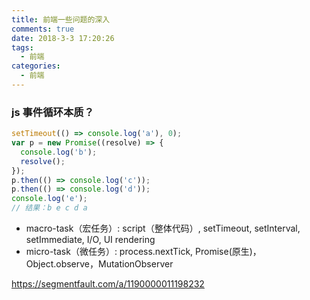 ```yaml
---
title: 前端一些问题的深入
comments: true
date: 2018-3-3 17:20:26
tags:
  - 前端
categories:
  - 前端
---
```


### js 事件循环本质？

```js
setTimeout(() => console.log('a'), 0);
var p = new Promise((resolve) => {
  console.log('b');
  resolve();
});
p.then(() => console.log('c'));
p.then(() => console.log('d'));
console.log('e');
// 结果：b e c d a
```

- macro-task（宏任务）: script（整体代码）, setTimeout, setInterval, setImmediate, I/O, UI rendering
- micro-task（微任务）: process.nextTick, Promise(原生)，Object.observe，MutationObserver

https://segmentfault.com/a/1190000011198232
